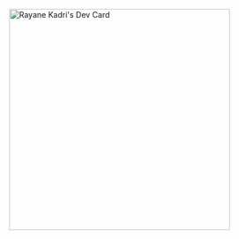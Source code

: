 <a href="https://app.daily.dev/rkadri"><img src="https://api.daily.dev/devcards/1d7ba6c6bc174599ad2d89f7c211e2e4.png?r=c9b" width="400" alt="Rayane Kadri's Dev Card"/></a>
